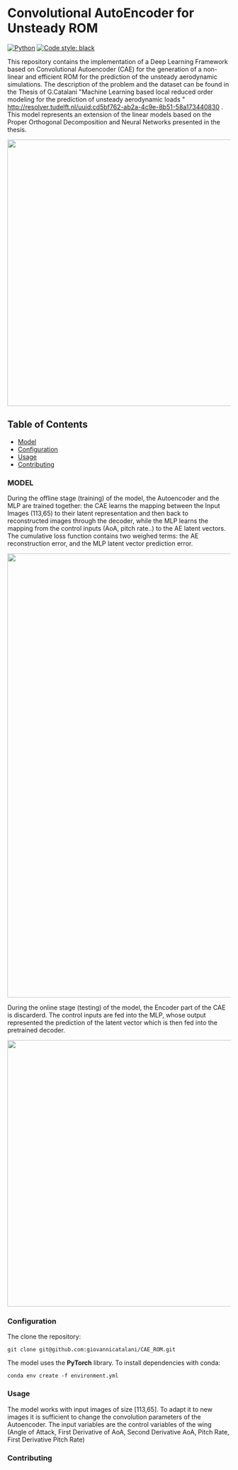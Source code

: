 
# Convolutional AutoEncoder for Unsteady ROM
[![Python](https://img.shields.io/badge/python-3.8-informational)](https://docs.python.org/3/)
[![Code style: black](https://img.shields.io/badge/code%20style-black-000000.svg)](https://github.com/psf/black)

This repository contains the implementation of a Deep Learning Framework based on Convolutional Autoencoder (CAE) for the generation of a non-linear and efficient ROM for the prediction of the unsteady aerodynamic simulations. 
The description of the problem and the dataset can be found in the Thesis of G.Catalani "Machine Learning based local reduced order modeling for the prediction of unsteady aerodynamic loads " http://resolver.tudelft.nl/uuid:cd5bf762-ab2a-4c9e-8b51-58a173440830 . This model represents an extension of the linear models based on the Proper Orthogonal Decomposition and Neural Networks presented in the thesis.

<img src="https://github.com/giovannicatalani/CAE_ROM/blob/main/Images/readme_cae_rom.png" width="600" />

<!-- TABLE OF CONTENTS -->
## Table of Contents

* [Model](#model)
* [Configuration](#configuration)
* [Usage](#usage)
* [Contributing](#contributing)



### MODEL

During the offline stage (training) of the model, the Autoencoder and the MLP are trained together: the CAE learns the mapping between the Input Images (113,65) to their latent representation and then back to reconstructed images through the decoder, while the MLP learns the mapping from the control inputs (AoA, pitch rate..) to the AE latent vectors.  The cumulative loss function contains two weighed terms: the AE reconstruction error, and the MLP latent vector prediction error.

<img src="https://github.com/giovannicatalani/CAE_ROM/blob/main/Images/Offline_Stage.png" width="1000" />

During the online stage (testing) of the model, the Encoder part of the CAE is discarderd. The control inputs are fed into the MLP, whose output represented the prediction of the latent vector which is then fed into the pretrained decoder. 

<img src="https://github.com/giovannicatalani/CAE_ROM/blob/main/Images/Online_Stage.jpg" width="600" />



### Configuration

The clone the repository:
```shell script
git clone git@github.com:giovannicatalani/CAE_ROM.git
```
The model uses the **PyTorch** library.
To install dependencies with conda:
```shell script
conda env create -f environment.yml
```

### Usage
The model works with input images of size [113,65]. To adapt it to new images it is sufficient to change the convolution parameters of the Autoencoder.
The input variables are the control variables of the wing (Angle of Attack, First Derivative of AoA, Second Derivative AoA, Pitch Rate, First Derivative Pitch Rate)


### Contributing
